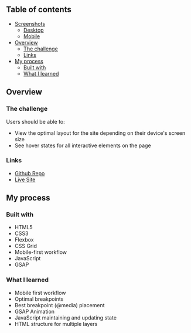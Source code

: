 ## Table of contents

-   [Screenshots](#screenshots)
    -   [Desktop](#desktop)
    -   [Mobile](#mobile)
-   [Overview](#overview)
    -   [The challenge](#the-challenge)
    -   [Links](#links)
-   [My process](#my-process)
    -   [Built with](#built-with)
    -   [What I learned](#what-i-learned)

## Overview

### The challenge

Users should be able to:

-   View the optimal layout for the site depending on their device's screen size
-   See hover states for all interactive elements on the page

### Links

-   [Github Repo](https://github.com/kyle4real/Insure-Landing-Page/)
-   [Live Site](https://kyle4real.github.io/Insure-Landing-Page/)

## My process

### Built with

-   HTML5
-   CSS3
-   Flexbox
-   CSS Grid
-   Mobile-first workflow
-   JavaScript
-   GSAP

### What I learned

-   Mobile first workflow
-   Optimal breakpoints
-   Best breakpoint (@media) placement
-   GSAP Animation
-   JavaScript maintaining and updating state
-   HTML structure for multiple layers
